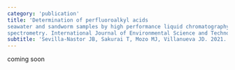 ```yaml
---
category: 'publication'
title: 'Determination of perfluoroalkyl acids
seawater and sandworm samples by high performance liquid chromatography-tandem mass
spectrometry. International Journal of Environmental Science and Technology.'
subtitle: 'Sevilla-Nastor JB, Sakurai T, Mozo MJ, Villanueva JD. 2021.'
---
```


coming soon